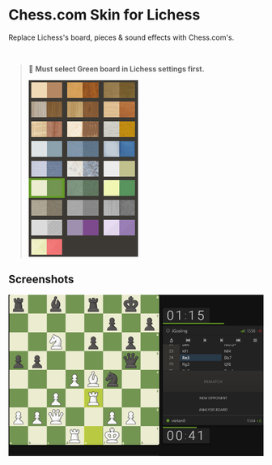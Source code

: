 # Chess.com Skin for Lichess

Replace Lichess's board, pieces & sound effects with Chess.com's.

[<img src="https://extensionworkshop.com/assets/img/documentation/publish/get-the-addon-178x60px.dad84b42.png" alt="">](https://addons.mozilla.org/en-US/firefox/addon/chesscom-skin-for-lichess/)

> 🚧 **Must select Green board in Lichess settings first.**
>
> ![](./screenshots/board-selection.jpg)

## Screenshots

![replaced board and pieces](./screenshots/replaced.jpg)
